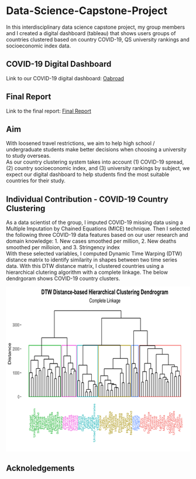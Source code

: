 # Data-Science-Capstone-Project
In this interdisciplinary data science capstone project, my group members and I created a digital dashboard (tableau) that shows users groups of countries clustered based on country COVID-19, QS university rankings and socioeconomic index data.

## COVID-19 Digital Dashboard
Link to our COVID-19 digital dashboard: [Oabroad](https://public.tableau.com/app/profile/christopher.tong2548/viz/COVID-03DEMO/Home?publish=yes)

## Final Report
Link to the final report: [Final Report](https://sanghyunkim1.github.io/Data-Science-Capstone-Project/COVID-C03-Report.html)

## Aim
With loosened travel restrictions, we aim to help high school / undergraduate students make better decisions when choosing a university to study overseas. <br> As our country clustering system takes into account (1) COVID-19 spread, (2) country socioeconomic index, and (3) university rankings by subject, we expect our digital dashboard to help students find the most suitable countries for their study.

## Individual Contribution - COVID-19 Country Clustering
As a data scientist of the group, I imputed COVID-19 missing data using a Multiple Imputation by Chained Equations (MICE) technique. Then I selected the following three COVID-19 data features based on our user research and domain knowledge: 1. New cases smoothed per million, 2. New deaths smoothed per milloion, and 3. Stringency index <br>
With these selected variables, I computed Dynamic Time Warping (DTW) distance matrix to identify similarity in shapes between two time series data. With this DTW distance matrix, I clustered countries using a hierarchical clutering algorithm with a complete linkage. The below dendrgoram shows COVID-19 country clusters.

<p align = "center">
  <img src = "https://github.com/SanghyunKim1/Data-Science-Capstone-Project/blob/master/COVID-19%20Clusters.png" width="800" height="450">
  </p>

## Acknoledgements
